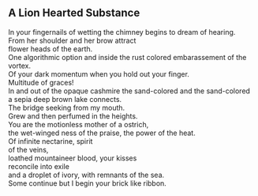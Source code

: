 A Lion Hearted Substance
------------------------
In your fingernails of wetting the chimney begins to dream of hearing.  
From her shoulder and her brow attract  
flower heads of the earth.  
One algorithmic option and inside the rust colored embarassement of the vortex.  
Of your dark momentum when you hold out your finger.  
Multitude of graces!  
In and out of the opaque cashmire the sand-colored and the sand-colored  
a sepia deep brown lake connects.  
The bridge seeking from my mouth.  
Grew and then perfumed in the heights.  
You are the motionless mother of a ostrich,  
the wet-winged ness of the praise, the power of the heat.  
Of infinite nectarine, spirit  
of the veins,  
loathed mountaineer blood, your kisses  
reconcile into exile  
and a droplet of ivory, with remnants of the sea.  
Some continue but I begin your brick like ribbon.  
